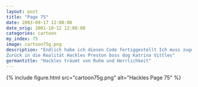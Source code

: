 ```yaml
---
layout: post
title: "Page 75"
date: 2003-09-17 12:00:00
date_orig: 2001-10-12 12:00:00
categories: cartoon
my_index: 75
image: cartoon75g.png
description: "Endlich habe ich diesen Code fertiggestellt Ich muss zugeben, es ist ein meisterhaftes Beispiel von Rekursion und Eleganz. Vielleicht werde ich nun ein wenig gewürdigt Ich kann es schon sehen Hier ist eine Medaille für deine Programmierfähigkeiten Hackles, du bist ein Genie Mein Held Endlich fertig Es wurde auch Zeit, dass du diesen dummen Code fertiggestellt hattest
Zurück in die Realität Hackles Preston boss dog Katrina Vittles"
germantitle: "Hackles träumt von Ruhm und Herrlichkeit"
---
```


{% include figure.html src="cartoon75g.png" alt="Hackles Page 75"  %}
